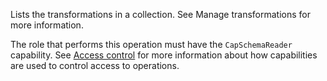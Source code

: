 Lists the transformations in a collection. See Manage transformations for more information.

The role that performs this operation must have the `CapSchemaReader` capability.
See [Access control](/data-security/identity-and-access-management#access-control) for more information about how
capabilities are used to control access to operations.